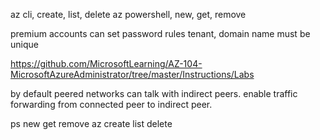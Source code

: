 az cli, create, list, delete
az powershell, new, get, remove

premium accounts can set password rules
tenant, domain name must be unique

https://github.com/MicrosoftLearning/AZ-104-MicrosoftAzureAdministrator/tree/master/Instructions/Labs


by default peered networks can talk with indirect peers. enable traffic forwarding from connected peer to indirect peer.

ps new get remove
az create list delete